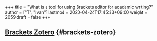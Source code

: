 +++
title = "What is a tool for using Brackets editor for academic writing?"
author = ["T", "Ivan"]
lastmod = 2020-04-24T17:45:33+09:00
weight = 2059
draft = false
+++

## [Brackets Zotero](https://baig.github.io/brackets-zotero/) {#brackets-zotero}
